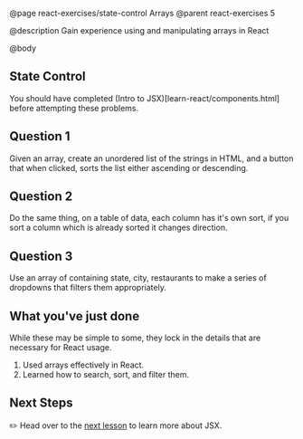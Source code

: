 @page react-exercises/state-control Arrays
@parent react-exercises 5

@description Gain experience using and manipulating arrays in React

@body

## State Control

You should have completed (Intro to JSX)[learn-react/components.html] before attempting these problems.

## Question 1

Given an array, create an unordered list of the strings in HTML, and a button that when clicked, sorts the list either ascending or descending.

## Question 2

Do the same thing, on a table of data, each column has it's own sort, if you sort a column which is already sorted it changes direction.

## Question 3

Use an array of containing state, city, restaurants to make a series of dropdowns that filters them appropriately.

## What you've just done

While these may be simple to some, they lock in the details that are necessary for React usage.

1. Used arrays effectively in React.
2. Learned how to search, sort, and filter them.

## Next Steps

✏️ Head over to the [next lesson](intro-to-jsx.html) to learn more about JSX.
